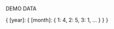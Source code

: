 DEMO DATA

{
    [year]: {
        [month]: {
            1: 4,
            2: 5,
            3: 1,
            ...
        }
    }
}